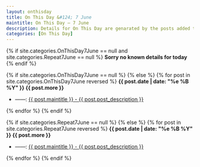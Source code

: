 ```yaml
---
layout: onthisday
title: On This Day &#124; 7 June
maintitle: On This Day — 7 June
description: Details for On This Day are genarated by the posts added to the website so the content is subject to changes/updates over time.
categories: [On This Day]
---
```


{% if site.categories.OnThisDay7June == null and site.categories.Repeat7June == null %}
<strong>Sorry no known details for today</strong>
{% endif %}

{% if site.categories.OnThisDay7June == null %}
{% else %}
{% for post in site.categories.OnThisDay7June reversed %}
<strong>{{ post.date | date: "%e %B %Y" }} {{ post.more }}</strong>
<ul>
<li> ——: <a href="{{ post.url }}">{{ post.maintitle }} - {{ post.post_description }}</a></li>
</ul>
{% endfor %}
{% endif %}

{% if site.categories.Repeat7June == null %}
{% else %}
{% for post in site.categories.Repeat7June reversed %}
<strong>{{ post.date | date: "%e %B %Y" }} {{ post.more }}</strong>
<ul>
<li> ——: <a href="{{ post.url }}">{{ post.maintitle }} - {{ post.post_description }}</a></li>
</ul>
{% endfor %}
{% endif %}
